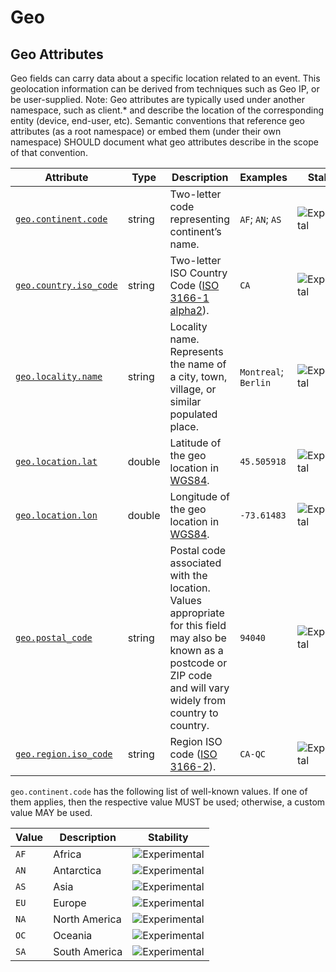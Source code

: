 <!--- Hugo front matter used to generate the website version of this page:
--->

<!-- NOTE: THIS FILE IS AUTOGENERATED. DO NOT EDIT BY HAND. -->
<!-- see templates/registry/markdown/attribute_namespace.md.j2 -->

# Geo

## Geo Attributes

Geo fields can carry data about a specific location related to an event. This geolocation information can be derived from techniques such as Geo IP, or be user-supplied.
Note: Geo attributes are typically used under another namespace, such as client.\* and describe the location of the corresponding entity (device, end-user, etc). Semantic conventions that reference geo attributes (as a root namespace) or embed them (under their own namespace) SHOULD document what geo attributes describe in the scope of that convention.

| Attribute                                                                            | Type   | Description                                                                                                                                                           | Examples             | Stability                                                        |
| ------------------------------------------------------------------------------------ | ------ | --------------------------------------------------------------------------------------------------------------------------------------------------------------------- | -------------------- | ---------------------------------------------------------------- |
| <a id="geo-continent-code" href="#geo-continent-code">`geo.continent.code`</a>       | string | Two-letter code representing continent’s name.                                                                                                                        | `AF`; `AN`; `AS`     | ![Experimental](https://img.shields.io/badge/-experimental-blue) |
| <a id="geo-country-iso-code" href="#geo-country-iso-code">`geo.country.iso_code`</a> | string | Two-letter ISO Country Code ([ISO 3166-1 alpha2](https://en.wikipedia.org/wiki/ISO_3166-1#Codes)).                                                                    | `CA`                 | ![Experimental](https://img.shields.io/badge/-experimental-blue) |
| <a id="geo-locality-name" href="#geo-locality-name">`geo.locality.name`</a>          | string | Locality name. Represents the name of a city, town, village, or similar populated place.                                                                              | `Montreal`; `Berlin` | ![Experimental](https://img.shields.io/badge/-experimental-blue) |
| <a id="geo-location-lat" href="#geo-location-lat">`geo.location.lat`</a>             | double | Latitude of the geo location in [WGS84](https://en.wikipedia.org/wiki/World_Geodetic_System#WGS84).                                                                   | `45.505918`          | ![Experimental](https://img.shields.io/badge/-experimental-blue) |
| <a id="geo-location-lon" href="#geo-location-lon">`geo.location.lon`</a>             | double | Longitude of the geo location in [WGS84](https://en.wikipedia.org/wiki/World_Geodetic_System#WGS84).                                                                  | `-73.61483`          | ![Experimental](https://img.shields.io/badge/-experimental-blue) |
| <a id="geo-postal-code" href="#geo-postal-code">`geo.postal_code`</a>                | string | Postal code associated with the location. Values appropriate for this field may also be known as a postcode or ZIP code and will vary widely from country to country. | `94040`              | ![Experimental](https://img.shields.io/badge/-experimental-blue) |
| <a id="geo-region-iso-code" href="#geo-region-iso-code">`geo.region.iso_code`</a>    | string | Region ISO code ([ISO 3166-2](https://en.wikipedia.org/wiki/ISO_3166-2)).                                                                                             | `CA-QC`              | ![Experimental](https://img.shields.io/badge/-experimental-blue) |

`geo.continent.code` has the following list of well-known values. If one of them applies, then the respective value MUST be used; otherwise, a custom value MAY be used.

| Value | Description   | Stability                                                        |
| ----- | ------------- | ---------------------------------------------------------------- |
| `AF`  | Africa        | ![Experimental](https://img.shields.io/badge/-experimental-blue) |
| `AN`  | Antarctica    | ![Experimental](https://img.shields.io/badge/-experimental-blue) |
| `AS`  | Asia          | ![Experimental](https://img.shields.io/badge/-experimental-blue) |
| `EU`  | Europe        | ![Experimental](https://img.shields.io/badge/-experimental-blue) |
| `NA`  | North America | ![Experimental](https://img.shields.io/badge/-experimental-blue) |
| `OC`  | Oceania       | ![Experimental](https://img.shields.io/badge/-experimental-blue) |
| `SA`  | South America | ![Experimental](https://img.shields.io/badge/-experimental-blue) |
